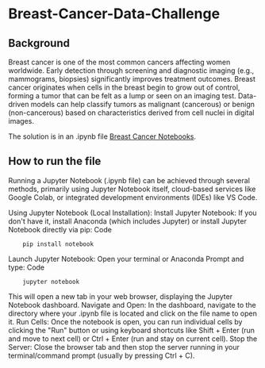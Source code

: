 # Breast-Cancer-Data-Challenge

## Background 
Breast cancer is one of the most common cancers affecting women worldwide. Early detection through screening and diagnostic imaging (e.g., mammograms, biopsies) significantly improves treatment outcomes. Breast cancer originates when cells in the breast begin to grow out of control, forming a tumor that can be felt as a lump or seen on an imaging test.  Data-driven models can help classify tumors as malignant (cancerous) or benign (non-cancerous) based on characteristics derived from cell nuclei in digital images.

The solution is in an .ipynb file [Breast Cancer Notebooks](https://github.com/edimaudo/Gut-Microbe-Disease-Classification/blob/main/Gut_Health_Classification.ipynb).

## How to run the file
Running a Jupyter Notebook (.ipynb file) can be achieved through several methods, primarily using Jupyter Notebook itself, cloud-based services like Google Colab, or integrated development environments (IDEs) like VS Code.

Using Jupyter Notebook (Local Installation):
Install Jupyter Notebook: If you don't have it, install Anaconda (which includes Jupyter) or install Jupyter Notebook directly via pip:
Code

```
    pip install notebook
```
Launch Jupyter Notebook: Open your terminal or Anaconda Prompt and type:
Code
```
    jupyter notebook
```
This will open a new tab in your web browser, displaying the Jupyter Notebook dashboard.
Navigate and Open: In the dashboard, navigate to the directory where your .ipynb file is located and click on the file name to open it.
Run Cells: Once the notebook is open, you can run individual cells by clicking the "Run" button or using keyboard shortcuts like Shift + Enter (run and move to next cell) or Ctrl + Enter (run and stay on current cell).
Stop the Server: Close the browser tab and then stop the server running in your terminal/command prompt (usually by pressing Ctrl + C).
